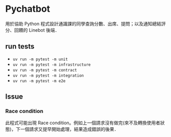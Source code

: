 # Pychatbot

用於協助 Python 程式設計通識課的同學查詢分數、出席、提問；以及通知總結評分、回饋的 Linebot 後端．

## run tests

- `uv run -m pytest -m unit`
- `uv run -m pytest -m infrastructure`
- `uv run -m pytest -m contract`
- `uv run -m pytest -m integration`
- `uv run -m pytest -m e2e`

## Issue

### Race condition

此程式可能出現 Race condition。例如上一個請求沒有做完(來不及轉換使用者狀態)，下一個請求又提早開始處理，結果造成錯誤的後果．
